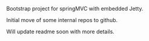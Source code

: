 Bootstrap project for springMVC with embedded Jetty.


Initial move of some internal repos to github.

Will update readme soon with more details.
